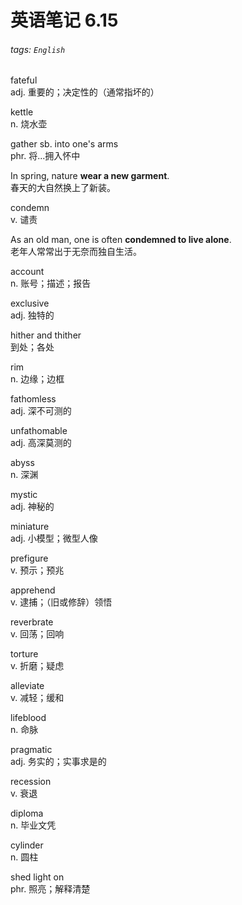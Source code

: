 # 英语笔记 6.15

###### tags: `English`

fateful  
adj. 重要的；决定性的（通常指坏的）

kettle  
n. 烧水壶

gather sb. into one's arms  
phr. 将...拥入怀中

In spring, nature **wear a new garment**.  
春天的大自然换上了新装。

condemn  
v. 谴责

As an old man, one is often **condemned to live alone**.  
老年人常常出于无奈而独自生活。

account  
n. 账号；描述；报告

exclusive  
adj. 独特的

hither and thither  
到处；各处

rim  
n. 边缘；边框

fathomless  
adj. 深不可测的

unfathomable  
adj. 高深莫测的

abyss  
n. 深渊

mystic  
adj. 神秘的

miniature  
adj. 小模型；微型人像

prefigure  
v. 预示；预兆

apprehend  
v. 逮捕；（旧或修辞）领悟

reverbrate  
v. 回荡；回响

torture  
v. 折磨；疑虑

alleviate  
v. 减轻；缓和

lifeblood  
n. 命脉

pragmatic  
adj. 务实的；实事求是的

recession  
v. 衰退

diploma  
n. 毕业文凭

cylinder  
n. 圆柱

shed light on  
phr. 照亮；解释清楚